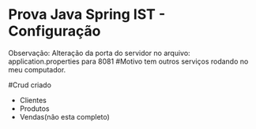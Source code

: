 # Prova Java Spring IST - Configuração

Observação:
Alteração da porta do servidor no arquivo: application.properties para 8081
#Motivo tem outros serviços rodando no meu computador.

#Crud criado
 - Clientes
 - Produtos
 - Vendas(não esta completo)
